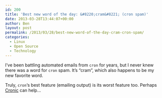 ```yaml
---
id: 200
title: 'Best new word of the day: &#8220;cram&#8221; (cron spam)'
date: 2013-03-28T13:44:07+00:00
author: Ben
layout: post
permalink: /2013/03/28/best-new-word-of-the-day-cram-cron-spam/
categories:
  - Linux
  - Open Source
  - Technology
---
```

I&#8217;ve been battling automated emails from `cron` for years, but I never knew there was a word for `cron` spam. It&#8217;s &#8220;cram&#8221;, which also happens to be my new favorite word.

Truly, `cron`&#8216;s best feature (emailing output) is its worst feature too. Perhaps [Cronic](http://habilis.net/cronic/) can help...